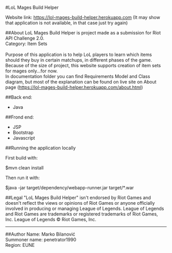 #LoL Mages Build Helper

Website link: https://lol-mages-build-helper.herokuapp.com
(It may show that application is not available, in that case just try again)

##About
LoL Mages Build Helper is project made as a submission for Riot API Challenge 2.0.</br>
Category: Item Sets</br></br>
Purpose of this application is to help LoL players to learn which items should they buy in certain matchups, in different phases of the game. Because of the size of project, this website supports creation of item sets for mages only...for now.</br>
In documentation folder you can find Requirements Model and Class diagram, but most of the explanation can be found on live site on About page (https://lol-mages-build-helper.herokuapp.com/about.html)</br>


##Back end:
* Java

##Frond end:
* JSP
* Bootstrap
* Javascript

##Running the application locally

First build with:

$mvn clean install

Then run it with:

$java -jar target/dependency/webapp-runner.jar target/*.war



##Legal
"LoL Mages Build Helper" isn't endorsed by Riot Games and doesn't reflect the views or opinions of Riot Games or anyone officially involved in producing or managing League of Legends. League of Legends and Riot Games are trademarks or registered trademarks of Riot Games, Inc. League of Legends © Riot Games, Inc.
___
##Author
Name: Marko Bilanović </br>
Summoner name: penetrator1990</br>
Region: EUNE
